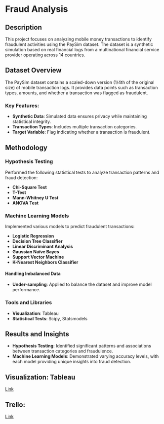 # Fraud Analysis

## Description
This project focuses on analyzing mobile money transactions to identify fraudulent activities using the PaySim dataset. The dataset is a synthetic simulation based on real financial logs from a multinational financial service provider operating across 14 countries.

## Dataset Overview
The PaySim dataset contains a scaled-down version (1/4th of the original size) of mobile transaction logs. It provides data points such as transaction types, amounts, and whether a transaction was flagged as fraudulent.

### Key Features:
- **Synthetic Data**: Simulated data ensures privacy while maintaining statistical integrity.
- **Transaction Types**: Includes multiple transaction categories.
- **Target Variable**: Flag indicating whether a transaction is fraudulent.

## Methodology

### Hypothesis Testing
Performed the following statistical tests to analyze transaction patterns and fraud detection:
- **Chi-Square Test**
- **T-Test**
- **Mann-Whitney U Test**
- **ANOVA Test**

### Machine Learning Models
Implemented various models to predict fraudulent transactions:
- **Logistic Regression**
- **Decision Tree Classifier**
- **Linear Discriminant Analysis**
- **Gaussian Naïve Bayes**
- **Support Vector Machine**
- **K-Nearest Neighbors Classifier**

#### Handling Imbalanced Data
- **Under-sampling**: Applied to balance the dataset and improve model performance.

### Tools and Libraries
- **Visualization**: Tableau
- **Statistical Tests**: Scipy, Statsmodels

## Results and Insights
- **Hypothesis Testing**: Identified significant patterns and associations between transaction categories and fraudulence.
- **Machine Learning Models**: Demonstrated varying accuracy levels, with each model providing unique insights into fraud detection.


## Visualization: Tableau
[Link](https://public.tableau.com/views/FraudAnalysis_17346286812220/Dashboard13?:language=en-GB&:sid=&:redirect=auth&:display_count=n&:origin=viz_share_link)

## Trello:
[Link](https://trello.com/b/cleZOnux/fraud-analysis-project)
